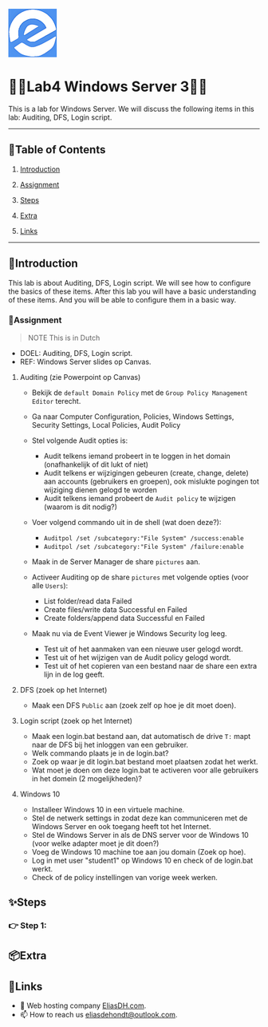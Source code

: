 ![logo](/Images/logo.png)
# 💙🤍Lab4 Windows Server 3🤍💙

This is a lab for Windows Server. We will discuss the following items in this lab: Auditing, DFS, Login script.

---

## 📘Table of Contents

1. [Introduction](#introduction)
2. [Assignment](#assignment)
3. [Steps](#steps)

4. [Extra](#extra)
5. [Links](#links)

---

## 🖖Introduction

This lab is about Auditing, DFS, Login script. We will see how to configure the basics of these items. After this lab you will have a basic understanding of these items. And you will be able to configure them in a basic way.

### 📝Assignment 
> NOTE This is in Dutch

 
- DOEL: Auditing, DFS, Login script.
- REF: Windows Server slides op Canvas.

1. Auditing (zie Powerpoint op Canvas)
    - Bekijk de `default Domain Policy` met de `Group Policy Management Editor` terecht.
    - Ga naar Computer Configuration, Policies, Windows Settings, Security Settings, Local Policies, Audit Policy

    - Stel volgende Audit opties is:
        - Audit telkens iemand probeert in te loggen in het domain (onafhankelijk of dit lukt of niet)
        - Audit telkens er wijzigingen gebeuren (create, change, delete) aan accounts (gebruikers en groepen), ook mislukte pogingen tot wijziging dienen gelogd te worden
        - Audit telkens iemand probeert de `Audit policy` te wijzigen (waarom is dit nodig?)

    - Voer volgend commando uit in de shell (wat doen deze?):
        - `Auditpol /set /subcategory:"File System" /success:enable`
        - `Auditpol /set /subcategory:"File System" /failure:enable`

    - Maak in de Server Manager de share `pictures` aan.
    - Activeer Auditing op de share `pictures` met volgende opties (voor alle `Users`):
        - List folder/read data Failed
        - Create files/write data Successful en Failed
        - Create folders/append data Successful en Failed

    - Maak nu via de Event Viewer je Windows Security log leeg.
        - Test uit of het aanmaken van een nieuwe user gelogd wordt.
        - Test uit of het wijzigen van de Audit policy gelogd wordt.
        - Test uit of het copieren van een bestand naar de share een extra lijn in de log geeft.

2. DFS (zoek op het Internet)
    - Maak een DFS `Public` aan (zoek zelf op hoe je dit moet doen).

3. Login script (zoek op het Internet)
    - Maak een login.bat bestand aan, dat automatisch de drive `T:` mapt naar de DFS bij het inloggen van een gebruiker.
    - Welk commando plaats je in de login.bat?
    - Zoek op waar je dit login.bat bestand moet plaatsen zodat het werkt.
    - Wat moet je doen om deze login.bat te activeren voor alle gebruikers in het domein (2 mogelijkheden)?

4. Windows 10
    - Installeer Windows 10 in een virtuele machine.
    - Stel de netwerk settings in zodat deze kan communiceren met de Windows Server en ook toegang heeft tot het Internet.
    - Stel de Windows Server in als de DNS server voor de Windows 10 (voor welke adapter moet je dit doen?)
    - Voeg de Windows 10 machine toe aan jou domain (Zoek op hoe).
    - Log in met user "student1" op Windows 10 en check of de login.bat werkt.
    - Check of de policy instellingen van vorige week werken.

## ✨Steps

### 👉 Step 1: 

## 📦Extra


## 🔗Links
- 👯 Web hosting company [EliasDH.com](https://eliasdh.com).
- 📫 How to reach us eliasdehondt@outlook.com.